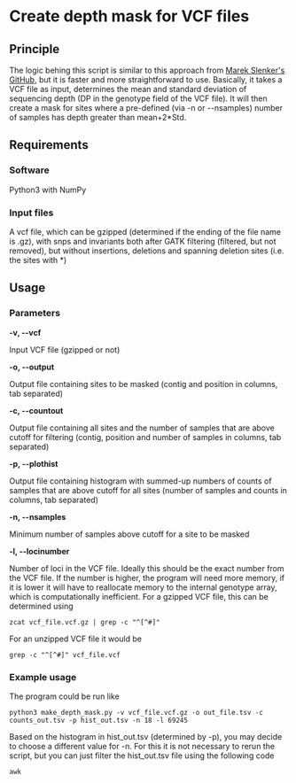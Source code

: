 # Create depth mask for VCF files

## Principle

The logic behing this script is similar to this approach from [Marek Slenker's GitHub](https://github.com/MarekSlenker/vcf-mask), but it is faster and more straightforward to use.
Basically, it takes a VCF file as input, determines the mean and standard deviation of sequencing depth (DP in the genotype field of the VCF file). It will then create a mask for sites where a pre-defined (via -n or --nsamples) number of samples has depth greater than mean+2*Std.

## Requirements

### Software
Python3 with NumPy

### Input files
A vcf file, which can be gzipped (determined if the ending of the file name is .gz), with snps and invariants both after GATK filtering (filtered, but not removed), but without insertions, deletions and spanning deletion sites (i.e. the sites with *)

## Usage

### Parameters

**-v, --vcf**

Input VCF file (gzipped or not)

**-o, --output**

Output file containing sites to be masked (contig and position in columns, tab separated)

**-c, --countout**

Output file containing all sites and the number of samples that are above cutoff for filtering (contig, position and number of samples in columns, tab separated)

**-p, --plothist**

Output file containing histogram with summed-up numbers of counts of samples that are above cutoff for all sites (number of samples and counts in columns, tab separated)

**-n, --nsamples**

Minimum number of samples above cutoff for a site to be masked

**-l, --locinumber**

Number of loci in the VCF file. Ideally this should be the exact number from the VCF file. If the number is higher, the program will need more memory, if it is lower it will have to reallocate memory to the internal genotype array, which is computationally inefficient.
For a gzipped VCF file, this can be determined using 
```
zcat vcf_file.vcf.gz | grep -c "^[^#]"
```
For an unzipped VCF file it would be 

```
grep -c "^[^#]" vcf_file.vcf
```
### Example usage

The program could be run like
```
python3 make_depth_mask.py -v vcf_file.vcf.gz -o out_file.tsv -c counts_out.tsv -p hist_out.tsv -n 18 -l 69245
```

Based on the histogram in hist_out.tsv (determined by -p), you may decide to choose a different value for -n. For this it is not necessary to rerun the script, but you can just filter the hist_out.tsv file using the following code
```
awk
```
